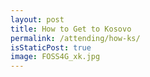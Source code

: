 ```yaml
---
layout: post
title: How to Get to Kosovo
permalink: /attending/how-ks/
isStaticPost: true
image: FOSS4G_xk.jpg
---
```


